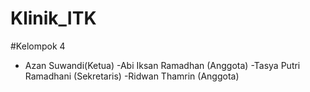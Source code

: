 # Klinik_ITK
#Kelompok 4
- Azan Suwandi(Ketua)
-Abi Iksan Ramadhan (Anggota)
-Tasya Putri Ramadhani (Sekretaris)
-Ridwan Thamrin (Anggota)

